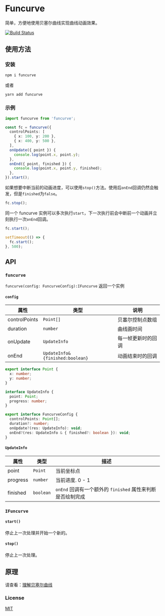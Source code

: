 # Funcurve

简单，方便地使用贝塞尔曲线实现曲线动画效果。

[![Build Status](https://travis-ci.com/yqz0203/funcurve.svg?branch=master)](https://travis-ci.com/yqz0203/funcurve)

## 使用方法

### 安装

```bash
npm i funcurve
```

或者

```bash
yarn add funcurve
```

### 示例

```typescript
import funcurve from 'funcurve';

const fc = funcurve({
  controlPoints: [
    { x: 100, y: 200 },
    { x: 400, y: 500 },
  ],
  onUpdate({ point }) {
    console.log(point.x, point.y);
  },
  onEnd({ point, finished }) {
    console.log(point.x, point.y, finished);
  },
}).start();
```

如果想要中断当前的动画进度，可以使用`stop()`方法。使用后`onEnd`回调仍然会触发，但是`finished`为`false`。

```typescript
fc.stop();
```

同一个 funcurve 实例可以多次执行`start`，下一次执行前会中断前一个动画并立刻执行一次`onEnd`回调。

```typescript
fc.start();

setTimeout(() => {
  fc.start();
}, 500);
```

## API

### `funcurve`

`funcurve(config: FuncurveConfig):IFuncurve` 返回一个实例

#### `config`

| 属性          | 类型                            | 说明               |
| ------------- | ------------------------------- | ------------------ |
| controlPoints | `Point[]`                       | 贝塞尔控制点数组   |
| duration      | `number`                        | 曲线画时间         |
| onUpdate      | `UpdateInfo`                    | 每一帧更新时的回调 |
| onEnd         | `UpdateInfo&{finished:boolean}` | 动画结束时的回调   |

```typescript
export interface Point {
  x: number;
  y: number;
}

interface UpdateInfo {
  point: Point;
  progress: number;
}

export interface FuncurveConfig {
  controlPoints: Point[];
  duration?: number;
  onUpdate?(res: UpdateInfo): void;
  onEnd?(res: UpdateInfo & { finished?: boolean }): void;
}
```

#### `UpdateInfo`

| 属性     | 类型      | 描述                                                       |
| -------- | --------- | ---------------------------------------------------------- |
| point    | `Point`   | 当前坐标点                                                 |
| progress | `number`  | 当前进度. 0 - 1                                            |
| finished | `boolean` | `onEnd` 回调有一个额外的 `finished` 属性来判断是否绘制完成 |

### `IFuncurve`

#### `start()`

停止上一次处理并开始一个新的。

#### `stop()`

停止上一次处理。

## 原理

请查看：[理解贝塞尔曲线](https://yqz0203.github.io/realize-bezier/)

### License

[MIT](LICENSE)
